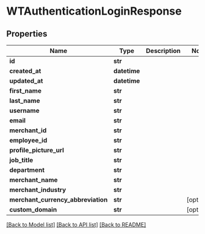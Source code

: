 # WTAuthenticationLoginResponse


## Properties
Name | Type | Description | Notes
------------ | ------------- | ------------- | -------------
**id** | **str** |  | 
**created_at** | **datetime** |  | 
**updated_at** | **datetime** |  | 
**first_name** | **str** |  | 
**last_name** | **str** |  | 
**username** | **str** |  | 
**email** | **str** |  | 
**merchant_id** | **str** |  | 
**employee_id** | **str** |  | 
**profile_picture_url** | **str** |  | 
**job_title** | **str** |  | 
**department** | **str** |  | 
**merchant_name** | **str** |  | 
**merchant_industry** | **str** |  | 
**merchant_currency_abbreviation** | **str** |  | [optional] 
**custom_domain** | **str** |  | [optional] 

[[Back to Model list]](../README.md#documentation-for-models) [[Back to API list]](../README.md#documentation-for-api-endpoints) [[Back to README]](../README.md)


